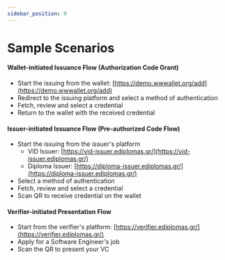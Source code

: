 ```yaml
---
sidebar_position: 9
---
```


# Sample Scenarios

#### Wallet-initiated Issuance Flow (Authorization Code Grant)
- Start the issuing from the wallet: [https://demo.wwwallet.org/add](https://demo.wwwallet.org/add)
- Redirect to the issuing platform and select a method of authentication
- Fetch, review and select a credential
- Return to the wallet with the received credential

#### Issuer-initiated Issuance Flow (Pre-authorized Code Flow)
- Start the issuing from the issuer's platform
  - VID Issuer: [https://vid-issuer.ediplomas.gr/](https://vid-issuer.ediplomas.gr/)
  - Diploma Issuer: [https://diploma-issuer.ediplomas.gr/](https://diploma-issuer.ediplomas.gr/)
- Select a method of authentication
- Fetch, review and select a credential
- Scan QR to receive credential on the wallet

#### Verifier-initiated Presentation Flow
- Start from the verifier's platform: [https://verifier.ediplomas.gr/](https://verifier.ediplomas.gr/)
- Apply for a Software Engineer's job
- Scan the QR to present your VC
